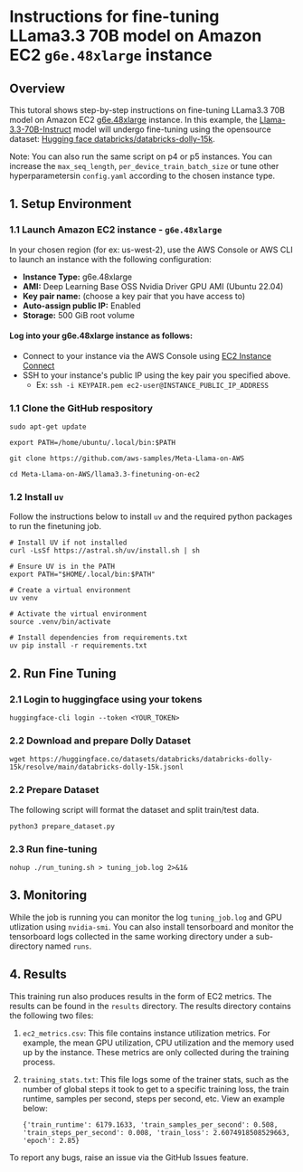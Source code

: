 # Instructions for fine-tuning LLama3.3 70B model on Amazon EC2 `g6e.48xlarge` instance 

## Overview <a name="overview2"></a>

This tutoral shows step-by-step instructions on fine-tuning LLama3.3 70B model on Amazon EC2 [g6e.48xlarge](https://aws.amazon.com/ec2/instance-types/g6e/) instance. In this example, the [Llama-3.3-70B-Instruct](https://huggingface.co/meta-llama/Llama-3.3-70B-Instruct) model will undergo fine-tuning using the opensource dataset: [Hugging face databricks/databricks-dolly-15k](https://huggingface.co/datasets/databricks/databricks-dolly-15k).

Note: You can also run the same script on p4 or p5 instances. You can increase the `max_seq_length`, `per_device_train_batch_size` or tune other hyperparametersin `config.yaml` according to the chosen instance type.

## 1. Setup Environment <a name="ec2Instance"></a>

### 1.1 Launch Amazon EC2 instance - `g6e.48xlarge`

In your chosen region (for ex: us-west-2), use the AWS Console or AWS CLI to launch an instance with the following configuration:

* **Instance Type:** g6e.48xlarge
* **AMI:** Deep Learning Base OSS Nvidia Driver GPU AMI (Ubuntu 22.04)
* **Key pair name:** (choose a key pair that you have access to) 
* **Auto-assign public IP:** Enabled
* **Storage:** 500 GiB root volume

#### Log into your g6e.48xlarge instance as follows:

* Connect to your instance via the AWS Console using [EC2 Instance Connect](https://docs.aws.amazon.com/AWSEC2/latest/UserGuide/Connect-using-EC2-Instance-Connect.html)
* SSH to your instance's public IP using the key pair you specified above.
  * Ex: `ssh -i KEYPAIR.pem ec2-user@INSTANCE_PUBLIC_IP_ADDRESS`

### 1.1 Clone the GitHub respository

```
sudo apt-get update

export PATH=/home/ubuntu/.local/bin:$PATH

git clone https://github.com/aws-samples/Meta-Llama-on-AWS

cd Meta-Llama-on-AWS/llama3.3-finetuning-on-ec2
```

### 1.2 Install `uv`

Follow the instructions below to install `uv` and the required python packages to run the finetuning job. 

```
# Install UV if not installed
curl -LsSf https://astral.sh/uv/install.sh | sh

# Ensure UV is in the PATH
export PATH="$HOME/.local/bin:$PATH"

# Create a virtual environment
uv venv 

# Activate the virtual environment
source .venv/bin/activate

# Install dependencies from requirements.txt
uv pip install -r requirements.txt
```

## 2. Run Fine Tuning

### 2.1 Login to huggingface using your tokens

```
huggingface-cli login --token <YOUR_TOKEN>
```

### 2.2 Download and prepare Dolly Dataset

```
wget https://huggingface.co/datasets/databricks/databricks-dolly-15k/resolve/main/databricks-dolly-15k.jsonl
```

### 2.2 Prepare Dataset
The following script will format the dataset and split train/test data.

```
python3 prepare_dataset.py
```

### 2.3 Run fine-tuning

```
nohup ./run_tuning.sh > tuning_job.log 2>&1&
```

## 3. Monitoring

While the job is running you can monitor the log `tuning_job.log` and GPU utlization using `nvidia-smi`. You can also install tensorboard and monitor the tensorboard logs collected in the same working directory under a sub-directory named `runs`.

## 4. Results

This training run also produces results in the form of EC2 metrics. The results can be found in the `results` directory. The results directory contains the following two files:

1. `ec2_metrics.csv`: This file contains instance utilization metrics. For example, the mean GPU utilization, CPU utilization and the memory used up by the instance. These metrics are only collected during the training process.
  
1. `training_stats.txt`: This file logs some of the trainer stats, such as the number of global steps it took to get to a specific training loss, the train runtime, samples per second, steps per second, etc. View an example below:

    ```{.txt}
    {'train_runtime': 6179.1633, 'train_samples_per_second': 0.508, 'train_steps_per_second': 0.008, 'train_loss': 2.6074918508529663, 'epoch': 2.85}
    ```

To report any bugs, raise an issue via the GitHub Issues feature.


